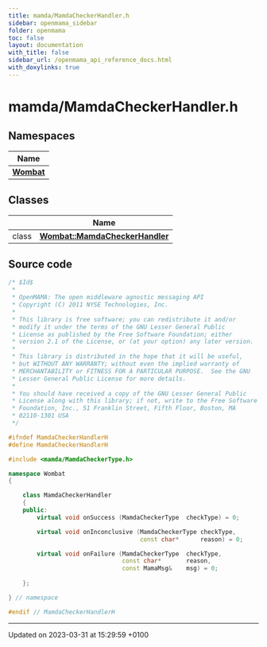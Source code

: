 ```yaml
---
title: mamda/MamdaCheckerHandler.h
sidebar: openmama_sidebar
folder: openmama
toc: false
layout: documentation
with_title: false
sidebar_url: /openmama_api_reference_docs.html
with_doxylinks: true
---
```


# mamda/MamdaCheckerHandler.h



## Namespaces

| Name           |
| -------------- |
| **[Wombat](namespaceWombat.html)**  |

## Classes

|                | Name           |
| -------------- | -------------- |
| class | **[Wombat::MamdaCheckerHandler](classWombat_1_1MamdaCheckerHandler.html)**  |




## Source code

```cpp
/* $Id$
 *
 * OpenMAMA: The open middleware agnostic messaging API
 * Copyright (C) 2011 NYSE Technologies, Inc.
 *
 * This library is free software; you can redistribute it and/or
 * modify it under the terms of the GNU Lesser General Public
 * License as published by the Free Software Foundation; either
 * version 2.1 of the License, or (at your option) any later version.
 *
 * This library is distributed in the hope that it will be useful,
 * but WITHOUT ANY WARRANTY; without even the implied warranty of
 * MERCHANTABILITY or FITNESS FOR A PARTICULAR PURPOSE.  See the GNU
 * Lesser General Public License for more details.
 *
 * You should have received a copy of the GNU Lesser General Public
 * License along with this library; if not, write to the Free Software
 * Foundation, Inc., 51 Franklin Street, Fifth Floor, Boston, MA
 * 02110-1301 USA
 */

#ifndef MamdaCheckerHandlerH
#define MamdaCheckerHandlerH

#include <mamda/MamdaCheckerType.h>

namespace Wombat
{

    class MamdaCheckerHandler
    {
    public:
        virtual void onSuccess (MamdaCheckerType  checkType) = 0;

        virtual void onInconclusive (MamdaCheckerType checkType,
                                     const char*      reason) = 0;

        virtual void onFailure (MamdaCheckerType  checkType,
                                const char*       reason,
                                const MamaMsg&    msg) = 0;
        
    };

} // namespace

#endif // MamdaCheckerHandlerH
```


-------------------------------

Updated on 2023-03-31 at 15:29:59 +0100
